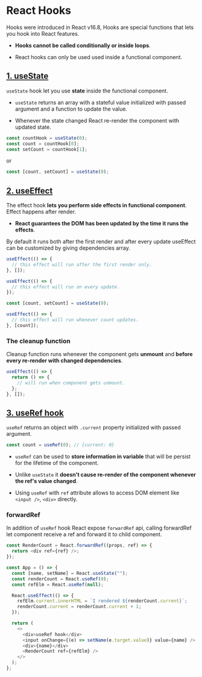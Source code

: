 # React Hooks

Hooks were introduced in React v16.8, Hooks are special functions that lets you hook into React features.

- **Hooks cannot be called conditionally or inside loops**.

- React hooks can only be used used inside a functional component.

## [1. useState](https://github.com/SandeepTheDev/complete-react-and-redux/blob/main/02-hooks/use-state/index.js)

`useState` hook let you use **state** inside the functional component.

- `useState` returns an array with a stateful value initialized with passed argument and a function to update the value.

- Whenever the state changed React re-render the component with updated state.

```js
const countHook = useState(0);
const count = countHook[0];
const setCount = countHook[1];
```

or

```js
const [count, setCount] = useState(0);
```

## [2. useEffect](https://github.com/SandeepTheDev/complete-react-and-redux/blob/main/02-hooks/use-effect/index.js)

The effect hook **lets you perform side effects in functional component**. Effect happens after render.

- **React guarantees the DOM has been updated by the time it runs the effects**.

By default it runs both after the first render and after every update useEffect can be customized by giving dependencies array.

```js
useEffect(() => {
  // this effect will run after the first render only.
}, []);
```

```js
useEffect(() => {
  // this effect will run on every update.
});
```

```js
const [count, setCount] = useState(0);

useEffect(() => {
  // this effect will run whenever count updates.
}, [count]);
```

### The cleanup function

Cleanup function runs whenever the component gets **unmount** and **before every re-render with changed dependencies**.

```js
useEffect(() => {
  return () => {
    // will run when component gets unmount.
  };
}, []);
```

## [3. useRef hook](https://github.com/SandeepTheDev/complete-react-and-redux/blob/main/02-hooks/use-ref/index.js)

`useRef` returns an object with `.current` property initialized with passed argument.

```js
const count = useRef(0); // {current: 0}
```

- `useRef` can be used to **store information in variable** that will be persist for the lifetime of the component.

- Unlike `useState` it **doesn't cause re-render of the component whenever the ref's value changed**.

- Using `useRef` with `ref` attribute allows to access DOM element like `<input />`, `<div>` directly.

### forwardRef

In addition of `useRef` hook React expose `forwardRef` api, calling forwardRef let component receive a ref and forward it to child component.

```js
const RenderCount = React.forwardRef((props, ref) => {
  return <div ref={ref} />;
});

const App = () => {
  const [name, setName] = React.useState("");
  const renderCount = React.useRef(0);
  const refElm = React.useRef(null);

  React.useEffect(() => {
    refElm.current.innerHTML = `I rendered ${renderCount.current}`;
    renderCount.current = renderCount.current + 1;
  });

  return (
    <>
      <div>useRef hook</div>
      <input onChange={(e) => setName(e.target.value)} value={name} />
      <div>{name}</div>
      <RenderCount ref={refElm} />
    </>
  );
};
```
